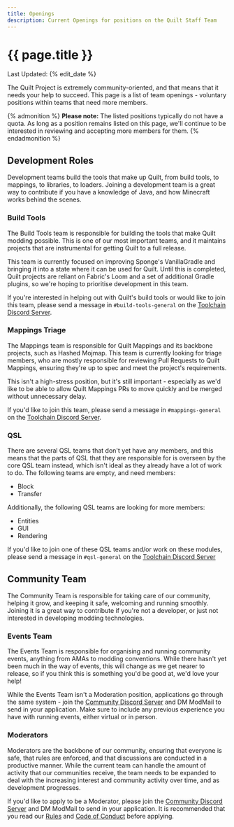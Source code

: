 ```yaml
---
title: Openings
description: Current Openings for positions on the Quilt Staff Team
---
```


<div class="media mb-5">
    <div class="media-content">
        <h1 class="title">
            {{ page.title }}
        </h1>
        <p class="subtitle is-6">
            Last Updated: {% edit_date %}
        </p>
    </div>
</div>

The Quilt Project is extremely community-oriented, and that means that it needs your help to succeed. This page is a
list of team openings - voluntary positions within teams that need more members.

{% admonition %}
**Please note:** The listed positions typically do not have a quota. As long as a position remains listed on this page,
we'll continue to be interested in reviewing and accepting more members for them. {% endadmonition %}

## Development Roles

Development teams build the tools that make up Quilt, from build tools, to mappings, to libraries, to loaders. Joining a
development team is a great way to contribute if you have a knowledge of Java, and how Minecraft works behind the
scenes.

### Build Tools

The Build Tools team is responsible for building the tools that make Quilt modding possible. This is one of our most
important teams, and it maintains projects that are instrumental for getting Quilt to a full release.

This team is currently focused on improving Sponge's VanillaGradle and bringing it into a state where it can be used for
Quilt. Until this is completed, Quilt projects are reliant on Fabric's Loom and a set of additional Gradle plugins, so
we're hoping to prioritise development in this team.

If you're interested in helping out with Quilt's build tools or would like to join this team, please send a message
in `#build-tools-general` on the [Toolchain Discord Server](https://discord.quiltmc.org/toolchain).

### Mappings Triage

The Mappings team is responsible for Quilt Mappings and its backbone projects, such as Hashed Mojmap. This team is
currently looking for triage members, who are mostly responsible for reviewing Pull Requests to Quilt Mappings, ensuring
they're up to spec and meet the project's requirements.

This isn't a high-stress position, but it's still important - especially as we'd like to be able to allow Quilt Mappings
PRs to move quickly and be merged without unnecessary delay.

If you'd like to join this team, please send a message in `#mappings-general` on
the [Toolchain Discord Server](https://discord.quiltmc.org/toolchain).

### QSL

There are several QSL teams that don't yet have any members, and this means that the parts of QSL that they are
responsible for is overseen by the core QSL team instead, which isn't ideal as they already have a lot of work to do.
The following teams are empty, and need members:

- Block
- Transfer

Additionally, the following QSL teams are looking for more members:

- Entities
- GUI
- Rendering

If you'd like to join one of these QSL teams and/or work on these modules, please send a message in `#qsl-general` on
the [Toolchain Discord Server](https://discord.quiltmc.org/toolchain)

## Community Team

The Community Team is responsible for taking care of our community, helping it grow, and keeping it safe, welcoming and
running smoothly. Joining it is a great way to contribute if you're not a developer, or just not interested in
developing modding technologies.

### Events Team

The Events Team is responsible for organising and running community events, anything from AMAs to modding conventions.
While there hasn't yet been much in the way of events, this will change as we get nearer to release, so if you think
this is something you'd be good at, we'd love your help!

While the Events Team isn't a Moderation position, applications go through the same system - join
the [Community Discord Server](https://discord.quiltmc.org) and DM ModMail to send in your application. Make sure to
include any previous experience you have with running events, either virtual or in person.

### Moderators

Moderators are the backbone of our community, ensuring that everyone is safe, that rules are enforced, and that
discussions are conducted in a productive manner. While the current team can handle the amount of activity that our
communities receive, the team needs to be expanded to deal with the increasing interest and community activity over
time, and as development progresses.

If you'd like to apply to be a Moderator, please join the [Community Discord Server](https://discord.quiltmc.org) and DM
ModMail to send in your application. It is recommended that you read our [Rules](https://quiltmc.org/community/rules/)
and [Code of Conduct](https://quiltmc.org/community/code-of-conduct/) before applying.
